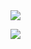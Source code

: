 <!--
**lyonyang/lyonyang** is a ✨ _special_ ✨ repository because its `README.md` (this file) appears on your GitHub profile.

Here are some ideas to get you started:

- 🔭 I’m currently working on ...
- 🌱 I’m currently learning ...
- 👯 I’m looking to collaborate on ...
- 🤔 I’m looking for help with ...
- 💬 Ask me about ...
- 📫 How to reach me: ...
- 😄 Pronouns: ...
- ⚡ Fun fact: ...
-->
<img align="center" src="https://github-profile-trophy.vercel.app/?username=lyonyang&title=MultipleLang,Star,Follower,Commit,Issue" style="max-width:100%;">
</p>

![](https://github-readme-stats.vercel.app/api?username=lyonyang&show_icons=true)



